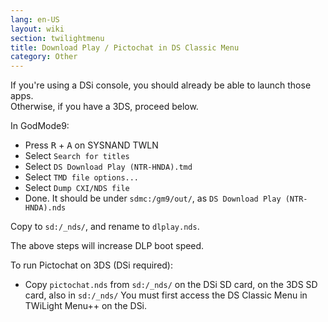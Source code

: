 ```yaml
---
lang: en-US
layout: wiki
section: twilightmenu
title: Download Play / Pictochat in DS Classic Menu
category: Other
---
```


If you're using a DSi console, you should already be able to launch those apps.    
Otherwise, if you have a 3DS, proceed below.

In GodMode9:
- Press <kbd class="r">R</kbd> + <kbd class="face">A</kbd> on SYSNAND TWLN
- Select `Search for titles`
- Select `DS Download Play (NTR-HNDA).tmd`
- Select `TMD file options...`
- Select `Dump CXI/NDS file`
- Done. It should be under `sdmc:/gm9/out/`, as `DS Download Play (NTR-HNDA).nds`

Copy to `sd:/_nds/`, and rename to `dlplay.nds`.

The above steps will increase DLP boot speed.

To run Pictochat on 3DS (DSi required):
- Copy `pictochat.nds` from `sd:/_nds/` on the DSi SD card, on the 3DS SD card, also in `sd:/_nds/` You must first access the DS Classic Menu in TWiLight Menu++ on the DSi.
